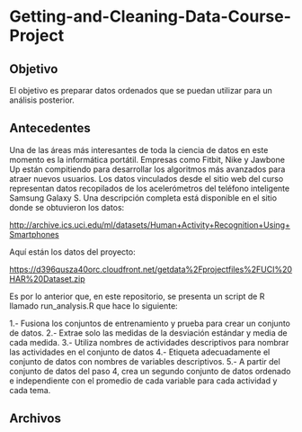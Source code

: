 # Getting-and-Cleaning-Data-Course-Project
## Objetivo
El objetivo es preparar datos ordenados que se puedan utilizar para un análisis posterior.
## Antecedentes
Una de las áreas más interesantes de toda la ciencia de datos en este momento es la informática portátil. Empresas como Fitbit, Nike y Jawbone Up están compitiendo para desarrollar los algoritmos más avanzados para atraer nuevos usuarios. Los datos vinculados desde el sitio web del curso representan datos recopilados de los acelerómetros del teléfono inteligente Samsung Galaxy S. Una descripción completa está disponible en el sitio donde se obtuvieron los datos:

http://archive.ics.uci.edu/ml/datasets/Human+Activity+Recognition+Using+Smartphones

Aquí están los datos del proyecto:

https://d396qusza40orc.cloudfront.net/getdata%2Fprojectfiles%2FUCI%20HAR%20Dataset.zip

Es por lo anterior que, en este repositorio, se presenta un script de R llamado run_analysis.R que hace lo siguiente:

1.- Fusiona los conjuntos de entrenamiento y prueba para crear un conjunto de datos.
2.- Extrae solo las medidas de la desviación estándar y media de cada medida.
3.- Utiliza nombres de actividades descriptivos para nombrar las actividades en el conjunto de datos
4.- Etiqueta adecuadamente el conjunto de datos con nombres de variables descriptivos.
5.- A partir del conjunto de datos del paso 4, crea un segundo conjunto de datos ordenado e independiente con el promedio de cada variable para cada actividad y cada tema.
## Archivos
